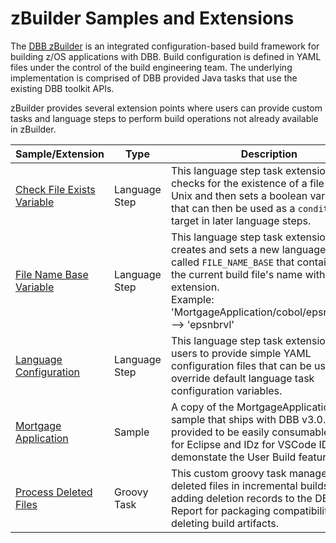 # zBuilder Samples and Extensions

The [DBB zBuilder](https://www.ibm.com/docs/en/adffz/dbb/3.0.0?topic=building-zos-applications-zbuilder) is an integrated configuration-based build framework for building z/OS applications with DBB. Build configuration is defined in YAML files under the control of the build engineering team. The underlying implementation is comprised of DBB provided Java tasks that use the existing DBB toolkit APIs. 

zBuilder provides several extension points where users can provide custom tasks and language steps to perform build operations not already available in zBuilder.


Sample/Extension | Type | Description
--- | --- | ---
| [Check File Exists Variable](CheckFileExistsVariable) | Language Step | This language step task extension checks for the existence of a file on z/OS Unix and then sets a boolean variable that can then be used as a `condition:` target in later language steps. |
| [File Name Base Variable](FileNameBaseVariable)  | Language Step | This language step task extension creates and sets a new language variable called `FILE_NAME_BASE` that contains just the current build file's name without file extension.<br>Example: 'MortgageApplication/cobol/epsnbrvl.cbl' --> 'epsnbrvl'  |
| [Language Configuration](LanguageConfiguration) | Language Step |  This language step task extension allows users to provide simple YAML configuration files that can be used to override default language task configuration variables. |
| [Mortgage Application](MortgageApplication) | Sample | A copy of the MortgageApplication sample that ships with DBB v3.0.x provided to be easily consumable by IDz for Eclipse and IDz for VSCode IDEs to demonstate the User Build feature. |
| [Process Deleted Files](ProcessDeletedFiles) | Groovy Task | This custom groovy task manages deleted files in incremental builds by adding deletion records to the DBB Build Report for packaging compatibility and deleting build artifacts. |


